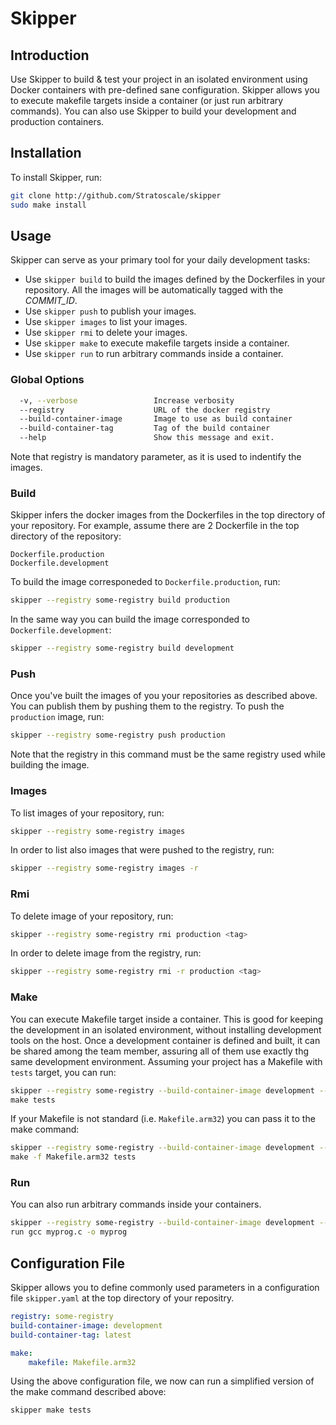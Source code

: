 # Skipper

## Introduction

Use Skipper to build & test your project in an isolated environment using Docker containers with pre-defined sane configuration.
Skipper allows you to execute makefile targets inside a container (or just run arbitrary commands). You can also use Skipper to build your development and production containers.

## Installation

To install Skipper, run:
``` bash 
git clone http://github.com/Stratoscale/skipper
sudo make install
```

## Usage

Skipper can serve as your primary tool for your daily development tasks:
* Use `skipper build` to build the images defined by the Dockerfiles in your repository. All the images will be automatically tagged with the *COMMIT_ID*.
* Use `skipper push` to publish your images.
* Use `skipper images` to list your images.
* Use `skipper rmi` to delete your images.
* Use `skipper make` to execute makefile targets inside a container.
* Use `skipper run` to run arbitrary commands inside a container.

### Global Options
```bash
  -v, --verbose                 Increase verbosity
  --registry                    URL of the docker registry
  --build-container-image       Image to use as build container
  --build-container-tag         Tag of the build container
  --help                        Show this message and exit.
```
Note that registry is mandatory parameter, as it is used to indentify the images.

### Build
Skipper infers the docker images from the Dockerfiles in the top directory of your repository. For example, assume there are 2 Dockerfile in the top directory of the repository:
```
Dockerfile.production
Dockerfile.development
```

To build the image corresponeded to `Dockerfile.production`, run:
```bash
skipper --registry some-registry build production
```

In the same way you can build the image corresponded to `Dockerfile.development`:
```bash
skipper --registry some-registry build development
```

### Push
Once you've built the images of you your repositories as described above. You can publish them by pushing them to the registry.
To push the `production` image, run:
```bash
skipper --registry some-registry push production
```
Note that the registry in this command must be the same registry used while building the image.

### Images
To list images of your repository, run:
```bash
skipper --registry some-registry images
```

In order to list also images that were pushed to the registry, run:
```bash
skipper --registry some-registry images -r
```

### Rmi
To delete image of your repository, run:
```bash
skipper --registry some-registry rmi production <tag>
```

In order to delete image from the registry, run:
```bash
skipper --registry some-registry rmi -r production <tag>
```

### Make
You can execute Makefile target inside a container. This is good for keeping the development in an isolated environment, without installing development tools on the host. Once a development container is defined and built, it can be shared among the team member, assuring all of them use exactly thg same development environment.
Assuming your project has a Makefile with `tests` target, you can run:
```bash
skipper --registry some-registry --build-container-image development --build-container-tag latest \
make tests
```

If your Makefile is not standard (i.e. `Makefile.arm32`) you can pass it to the make command:
```bash
skipper --registry some-registry --build-container-image development --build-container-tag latest \
make -f Makefile.arm32 tests
```

### Run
You can also run arbitrary commands inside your containers. 
```bash
skipper --registry some-registry --build-container-image development --build-container-tag latest \
run gcc myprog.c -o myprog 
```

## Configuration File
Skipper allows you to define commonly used parameters in a configuration file `skipper.yaml` at the top directory of your repositry.
```yaml
registry: some-registry 
build-container-image: development
build-container-tag: latest

make: 
    makefile: Makefile.arm32
```

Using the above configuration file, we now can run a simplified version of the make command described above:
```bash
skipper make tests
```
